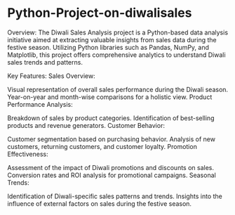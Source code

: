 # Python-Project-on-diwalisales

Overview:
The Diwali Sales Analysis project is a Python-based data analysis initiative aimed at extracting valuable insights from sales data during the festive season. Utilizing Python libraries such as Pandas, NumPy, and Matplotlib, this project offers comprehensive analytics to understand Diwali sales trends and patterns.

Key Features:
Sales Overview:

Visual representation of overall sales performance during the Diwali season.
Year-on-year and month-wise comparisons for a holistic view.
Product Performance Analysis:

Breakdown of sales by product categories.
Identification of best-selling products and revenue generators.
Customer Behavior:

Customer segmentation based on purchasing behavior.
Analysis of new customers, returning customers, and customer loyalty.
Promotion Effectiveness:

Assessment of the impact of Diwali promotions and discounts on sales.
Conversion rates and ROI analysis for promotional campaigns.
Seasonal Trends:

Identification of Diwali-specific sales patterns and trends.
Insights into the influence of external factors on sales during the festive season.

